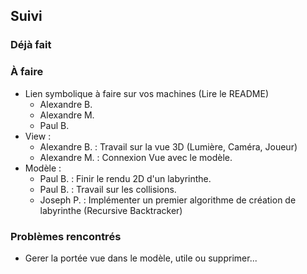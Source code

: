 ## Suivi
### Déjà fait

### À faire
 - Lien symbolique à faire sur vos machines (Lire le README)
   * Alexandre B.
   * Alexandre M.
   * Paul B.
 - View :
   * Alexandre B. : Travail sur la vue 3D (Lumière, Caméra, Joueur)
   * Alexandre M. : Connexion Vue avec le modèle.
 - Modèle :
   * Paul B. : Finir le rendu 2D d'un labyrinthe.
   * Paul B. : Travail sur les collisions.
   * Joseph P. : Implémenter un premier algorithme de création de labyrinthe (Recursive Backtracker)

### Problèmes rencontrés
 * Gerer la portée vue dans le modèle, utile ou supprimer...
